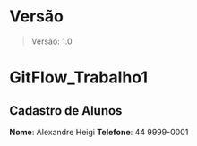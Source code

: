 # Versão
> Versão: 1.0

# GitFlow_Trabalho1

## Cadastro de Alunos

**Nome**: Alexandre Heigi
**Telefone**: 44 9999-0001
